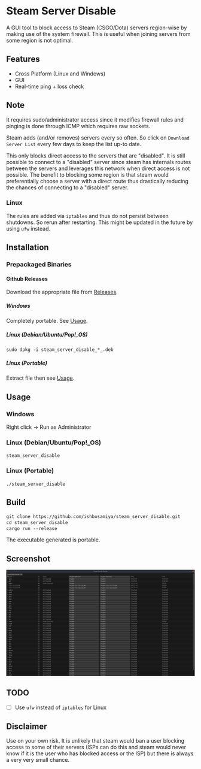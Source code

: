 # Steam Server Disable

A GUI tool to block access to Steam (CSGO/Dota) servers region-wise by
making use of the system firewall. This is useful when joining servers
from some region is not optimal.

## Features

* Cross Platform (Linux and Windows)
* GUI
* Real-time ping + loss check

## Note

It requires sudo/administrator access since it modifies firewall rules
and pinging is done through ICMP which requires raw sockets.

Steam adds (and/or removes) servers every so often. So click on
`Download Server List` every few days to keep the list up-to date.

This only blocks direct access to the servers that are "disabled". It
is still possible to connect to a "disabled" server since steam has
internals routes between the servers and leverages this network when
direct access is not possible. The benefit to blocking some region is
that steam would preferentially choose a server with a direct route
thus drastically reducing the chances of connecting to a "disabled"
server.

### Linux

The rules are added via `iptables` and thus do not persist between
shutdowns. So rerun after restarting. This might be updated in the
future by using `ufw` instead.

## Installation
### Prepackaged Binaries
#### Github Releases

Download the appropriate file from
[Releases](https://github.com/ishbosamiya/steam_server_disable/releases).

##### Windows

Completely portable. See [Usage](#usage).

##### Linux (Debian/Ubuntu/Pop!_OS)

``` shell
sudo dpkg -i steam_server_disable_*_.deb
```

##### Linux (Portable)

Extract file then see [Usage](#usage).

## Usage
### Windows

Right click -> Run as Administrator

### Linux (Debian/Ubuntu/Pop!_OS)

``` shell
steam_server_disable
```

### Linux (Portable)

``` shell
./steam_server_disable
```

## Build

``` shell
git clone https://github.com/ishbosamiya/steam_server_disable.git
cd steam_server_disable
cargo run --release
```
The executable generated is portable.

## Screenshot

![Version 0.2.2+](/screenshots/v0_2_2+.png)

## TODO

* [ ] Use `ufw` instead of `iptables` for Linux

## Disclaimer

Use on your own risk. It is unlikely that steam would ban a user
blocking access to some of their servers (ISPs can do this and steam
would never know if it is the user who has blocked access or the ISP)
but there is always a very very small chance.
